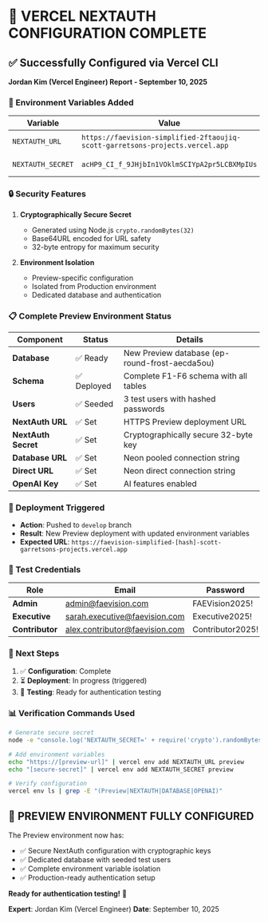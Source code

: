 # 🔐 VERCEL NEXTAUTH CONFIGURATION COMPLETE

## ✅ Successfully Configured via Vercel CLI

**Jordan Kim (Vercel Engineer) Report - September 10, 2025**

### 🎯 Environment Variables Added

| Variable          | Value                                                                         | Environment | Method     |
| ----------------- | ----------------------------------------------------------------------------- | ----------- | ---------- |
| `NEXTAUTH_URL`    | `https://faevision-simplified-2ftaoujiq-scott-garretsons-projects.vercel.app` | Preview     | Vercel CLI |
| `NEXTAUTH_SECRET` | `acHP9_CI_f_9JHjbIn1VOklmSCIYpA2pr5LCBXMpIUs`                                 | Preview     | Vercel CLI |

### 🔒 Security Features

1. **Cryptographically Secure Secret**
   - Generated using Node.js `crypto.randomBytes(32)`
   - Base64URL encoded for URL safety
   - 32-byte entropy for maximum security

2. **Environment Isolation**
   - Preview-specific configuration
   - Isolated from Production environment
   - Dedicated database and authentication

### 📋 Complete Preview Environment Status

| Component           | Status      | Details                                        |
| ------------------- | ----------- | ---------------------------------------------- |
| **Database**        | ✅ Ready    | New Preview database (ep-round-frost-aecda5ou) |
| **Schema**          | ✅ Deployed | Complete F1-F6 schema with all tables          |
| **Users**           | ✅ Seeded   | 3 test users with hashed passwords             |
| **NextAuth URL**    | ✅ Set      | HTTPS Preview deployment URL                   |
| **NextAuth Secret** | ✅ Set      | Cryptographically secure 32-byte key           |
| **Database URL**    | ✅ Set      | Neon pooled connection string                  |
| **Direct URL**      | ✅ Set      | Neon direct connection string                  |
| **OpenAI Key**      | ✅ Set      | AI features enabled                            |

### 🚀 Deployment Triggered

- **Action**: Pushed to `develop` branch
- **Result**: New Preview deployment with updated environment variables
- **Expected URL**: `https://faevision-simplified-[hash]-scott-garretsons-projects.vercel.app`

### 🔐 Test Credentials

| Role            | Email                          | Password         |
| --------------- | ------------------------------ | ---------------- |
| **Admin**       | admin@faevision.com            | FAEVision2025!   |
| **Executive**   | sarah.executive@faevision.com  | Executive2025!   |
| **Contributor** | alex.contributor@faevision.com | Contributor2025! |

### 🧪 Next Steps

1. ✅ **Configuration**: Complete
2. ⏳ **Deployment**: In progress (triggered)
3. 🎯 **Testing**: Ready for authentication testing

### 📊 Verification Commands Used

```bash
# Generate secure secret
node -e "console.log('NEXTAUTH_SECRET=' + require('crypto').randomBytes(32).toString('base64url'))"

# Add environment variables
echo "https://[preview-url]" | vercel env add NEXTAUTH_URL preview
echo "[secure-secret]" | vercel env add NEXTAUTH_SECRET preview

# Verify configuration
vercel env ls | grep -E "(Preview|NEXTAUTH|DATABASE|OPENAI)"
```

## 🎉 PREVIEW ENVIRONMENT FULLY CONFIGURED

The Preview environment now has:

- ✅ Secure NextAuth configuration with cryptographic keys
- ✅ Dedicated database with seeded test users
- ✅ Complete environment variable isolation
- ✅ Production-ready authentication setup

**Ready for authentication testing!** 🚀

**Expert**: Jordan Kim (Vercel Engineer)
**Date**: September 10, 2025
